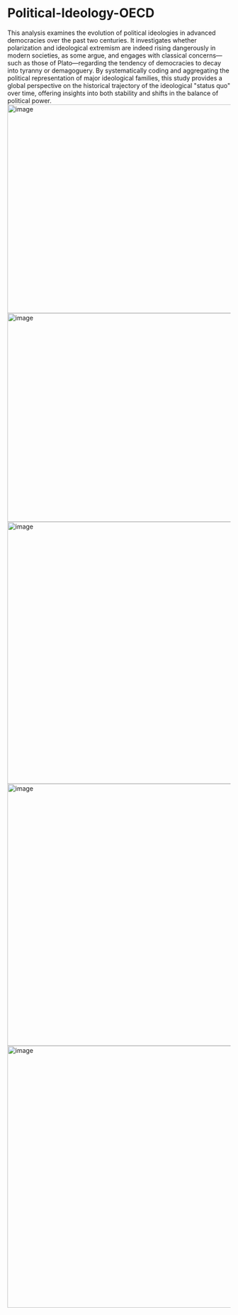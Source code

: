 # Political-Ideology-OECD
This analysis examines the evolution of political ideologies in advanced democracies over the past two centuries. It investigates whether polarization and ideological extremism are indeed rising dangerously in modern societies, as some argue, and engages with classical concerns—such as those of Plato—regarding the tendency of democracies to decay into tyranny or demagoguery. By systematically coding and aggregating the political representation of major ideological families, this study provides a global perspective on the historical trajectory of the ideological "status quo" over time, offering insights into both stability and shifts in the balance of political power.
<img width="630" height="470" alt="image" src="https://github.com/user-attachments/assets/9fad494e-092f-4a35-be8f-8723af6b40aa" />
<img width="671" height="470" alt="image" src="https://github.com/user-attachments/assets/1fe9defd-8521-4e8b-bf16-349bb6e8ee8d" />
<img width="1189" height="590" alt="image" src="https://github.com/user-attachments/assets/ca87063b-c030-4f6d-bd55-44bd71b0d8ae" />
<img width="1189" height="590" alt="image" src="https://github.com/user-attachments/assets/7fb29bde-5389-48b6-8804-9e5ef34a604c" />
<img width="989" height="590" alt="image" src="https://github.com/user-attachments/assets/ef58433a-80bb-4f7c-bed3-9ccd6208ee5e" />




